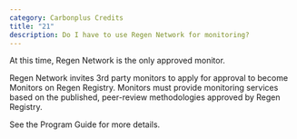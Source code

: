 ```yaml
---
category: Carbonplus Credits
title: "21"
description: Do I have to use Regen Network for monitoring?
---
```

At this time, Regen Network is the only approved monitor. 

Regen Network invites 3rd party monitors to apply for approval to become Monitors on Regen Registry. Monitors must provide monitoring services based on the published, peer-review methodologies approved by Regen Registry. 

See the Program Guide for more details.